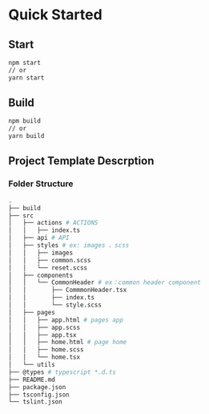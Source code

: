 # Quick Started

## Start

```bash
npm start
// or
yarn start
```

## Build

```bash
npm build
// or
yarn build
```

## Project Template Descrption

### Folder Structure

```bash
.
├── build
├── src
│   ├── actions # ACTIONS
│   │   ├── index.ts
│   ├── api # API
│   ├── styles # ex: images 、scss
│   │   ├── images
│   │   ├── common.scss
│   │   └── reset.scss
│   ├── components
│   │   └── CommonHeader # ex：common header component
│   │       ├── CommmonHeader.tsx
│   │       ├── index.ts
│   │       └── style.scss
│   ├── pages
│   │   ├── app.html # pages app
│   │   ├── app.scss
│   │   ├── app.tsx
│   │   ├── home.html # page home
│   │   ├── home.scss
│   │   └── home.tsx
│   └── utils
├── @types # typescript *.d.ts
├── README.md
├── package.json
├── tsconfig.json
└── tslint.json
```
